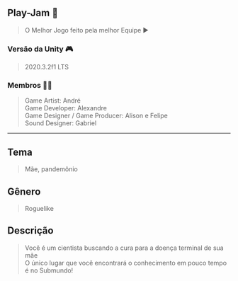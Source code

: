 ## Play-Jam 🚀
> O Melhor Jogo feito pela melhor Equipe ▶

### Versão da Unity 🎮
> 2020.3.2f1 LTS

### Membros 👨‍💻
> Game Artist: André  
Game Developer: Alexandre  
Game Designer / Game Producer: Alison e Felipe  
Sound Designer: Gabriel  

---
## Tema
> Mãe, pandemônio

## Gênero
> Roguelike

## Descrição
> Você é um cientista buscando a cura para a doença terminal de sua mãe  
> O único lugar que você encontrará o conhecimento em pouco tempo é no Submundo!
